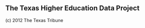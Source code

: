 The Texas Higher Education Data Project
---------------------------------------

(c) 2012 The Texas Tribune
